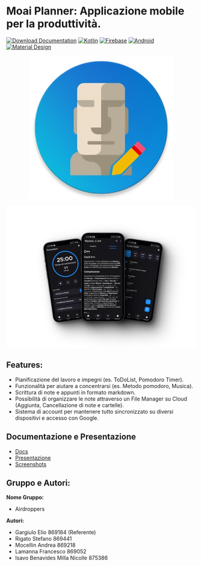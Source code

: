 # Moai Planner: Applicazione mobile per la produttività.

[![Download Documentation](https://img.shields.io/badge/Download%20Docs-PDF-lime.svg)](https://github.com/Zeptogram/moaiplanner/releases/download/moaidocs/Moai.Planner.-.Documentazione.-.Gruppo.Airdroppers.pdf
)
[![Kotlin](https://img.shields.io/static/v1?style=flat&message=Kotlin&color=7F52FF&logo=Kotlin&logoColor=FFFFFF&label=)](https://kotlinlang.org/docs/home.html)
[![Firebase](https://img.shields.io/static/v1?style=flat&message=Firebase&color=222222&logo=Firebase&logoColor=FFCA28&label=)](https://firebase.google.com/docs/reference/kotlin/packages?authuser=1)
[![Android](https://img.shields.io/static/v1?style=flat&message=Android&color=222222&logo=Android&logoColor=3DDC84&label=)](https://developer.android.com/docs?hl=it)
[![Material Design](https://img.shields.io/static/v1?style=fflat&message=Material+Design&color=757575&logo=Material+Design&logoColor=FFFFFF&label=)](https://m3.material.io/)




<p align="center">
  <img src="screenshots/01%20-%20app_icon.png">
</p>

<p align="center">
  <img src="features.png">
</p>

## Features:

- Pianificazione del lavoro e impegni (es. ToDoList, Pomodoro Timer).
- Funzionalità per aiutare a concentrarsi (es. Metodo pomodoro, Musica).
- Scrittura di note e appunti in formato markdown. 
- Possibilità di organizzare le note attraverso un File Manager su Cloud (Aggiunta, Cancellazione di note e cartelle).
- Sistema di account per mantenere tutto sincronizzato su diversi dispositivi e accesso con Google.

## Documentazione e Presentazione
- [Docs](Moai%20Planner%20-%20Documentazione%20-%20Gruppo%20Airdroppers.pdf)
- [Presentazione](Moai%20Planner%20-%20Presentazione%20-%20Gruppo%20Airdroppers.pdf)
- [Screenshots](screeshots)

## Gruppo e Autori:
__Nome Gruppo:__ 
- Airdroppers

__Autori:__
- Gargiulo Elio 869184 (Referente)
- Rigato Stefano 869441
- Mocellin Andrea 869218
- Lamanna Francesco 869052
- Isavo Benavides Milla Nicolle 875386  

